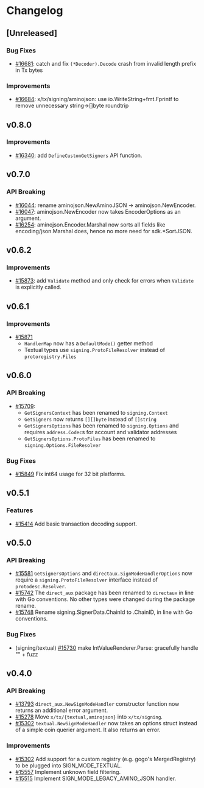 <!--
Guiding Principles:

Changelogs are for humans, not machines.
There should be an entry for every single version.
The same types of changes should be grouped.
Versions and sections should be linkable.
The latest version comes first.
The release date of each version is displayed.
Mention whether you follow Semantic Versioning.

Usage:

Change log entries are to be added to the Unreleased section under the
appropriate stanza (see below). Each entry should ideally include a tag and
the Github issue reference in the following format:

* (<tag>) [#<issue-number>] Changelog message.

Types of changes (Stanzas):

"Features" for new features.
"Improvements" for changes in existing functionality.
"Deprecated" for soon-to-be removed features.
"Bug Fixes" for any bug fixes.
"API Breaking" for breaking exported APIs used by developers building on SDK.
Ref: https://keepachangelog.com/en/1.0.0/
-->

# Changelog

## [Unreleased]

### Bug Fixes

* [#16681](https://github.com/cosmos/cosmos-sdk/pull/16681): catch and fix `(*Decoder).Decode` crash from invalid length prefix in Tx bytes

### Improvements

* [#16684](https://github.com/cosmos/cosmos-sdk/pull/16684): x/tx/signing/aminojson: use io.WriteString+fmt.Fprintf to remove unnecessary string->[]byte roundtrip

## v0.8.0

### Improvements

* [#16340](https://github.com/cosmos/cosmos-sdk/pull/16340): add `DefineCustomGetSigners` API function.

## v0.7.0

### API Breaking

* [#16044](https://github.com/cosmos/cosmos-sdk/pull/16044): rename aminojson.NewAminoJSON -> aminojson.NewEncoder.
* [#16047](https://github.com/cosmos/cosmos-sdk/pull/16047): aminojson.NewEncoder now takes EncoderOptions as an argument.
* [#16254](https://github.com/cosmos/cosmos-sdk/pull/16254): aminojson.Encoder.Marshal now sorts all fields like encoding/json.Marshal does, hence no more need for sdk.\*SortJSON.

## v0.6.2

### Improvements

* [#15873](https://github.com/cosmos/cosmos-sdk/pull/15873): add `Validate` method and only check for errors when `Validate` is explicitly called.

## v0.6.1

### Improvements

* [#15871](https://github.com/cosmos/cosmos-sdk/pull/15871)
  * `HandlerMap` now has a `DefaultMode()` getter method
  * Textual types use `signing.ProtoFileResolver` instead of `protoregistry.Files`

## v0.6.0

### API Breaking

* [#15709](https://github.com/cosmos/cosmos-sdk/pull/15709):
  * `GetSignersContext` has been renamed to `signing.Context`
  * `GetSigners` now returns `[][]byte` instead of `[]string`
  * `GetSignersOptions` has been renamed to `signing.Options` and requires `address.Codec`s for account and validator addresses
  * `GetSignersOptions.ProtoFiles` has been renamed to `signing.Options.FileResolver`

### Bug Fixes

* [#15849](https://github.com/cosmos/cosmos-sdk/pull/15849) Fix int64 usage for 32 bit platforms.

## v0.5.1

### Features

* [#15414](https://github.com/cosmos/cosmos-sdk/pull/15414) Add basic transaction decoding support.

## v0.5.0

### API Breaking

* [#15581](https://github.com/cosmos/cosmos-sdk/pull/15581) `GetSignersOptions` and `directaux.SignModeHandlerOptions` now
require a `signing.ProtoFileResolver` interface instead of `protodesc.Resolver`.
* [#15742](https://github.com/cosmos/cosmos-sdk/pull/15742) The `direct_aux` package has been renamed to `directaux` in line with Go conventions. No other types were changed during the package rename.
* [#15748](https://github.com/cosmos/cosmos-sdk/pull/15748) Rename signing.SignerData.ChainId to .ChainID, in line with Go conventions.

### Bug Fixes

* (signing/textual) [#15730](https://github.com/cosmos/cosmos-sdk/pull/15730) make IntValueRenderer.Parse: gracefully handle "" + fuzz

## v0.4.0

### API Breaking

* [#13793](https://github.com/cosmos/cosmos-sdk/pull/13793) `direct_aux.NewSignModeHandler` constructor function now returns an additional error argument.
* [#15278](https://github.com/cosmos/cosmos-sdk/pull/15278) Move `x/tx/{textual,aminojson}` into `x/tx/signing`.
* [#15302](https://github.com/cosmos/cosmos-sdk/pull/15302) `textual.NewSignModeHandler` now takes an options struct instead of a simple coin querier argument. It also returns an error.

### Improvements

* [#15302](https://github.com/cosmos/cosmos-sdk/pull/15302) Add support for a custom registry (e.g. gogo's MergedRegistry) to be plugged into SIGN_MODE_TEXTUAL.
* [#15557](https://github.com/cosmos/cosmos-sdk/pull/15557) Implement unknown field filtering.
* [#15515](https://github.com/cosmos/cosmos-sdk/pull/15515) Implement SIGN_MODE_LEGACY_AMINO_JSON handler.
